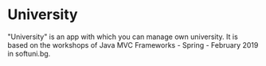 # University
"University" is an app with which you can manage own university.
It is based on the workshops of Java MVC Frameworks - Spring - February 2019 in softuni.bg.
